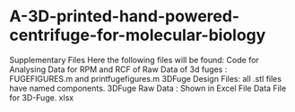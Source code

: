 # A-3D-printed-hand-powered-centrifuge-for-molecular-biology
Supplementary Files 
Here the following files will be found:
Code for Analysing Data for RPM and RCF of Raw Data of 3d fuges : FUGEFIGURES.m and printfugefigures.m
3DFuge Design Files: all .stl files have named components. 
3DFuge Raw Data : Shown in Excel File Data File for 3D-Fuge. xlsx



